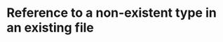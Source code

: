 # Reference to a non-existent type in an existing file

```ts { "file": "./typedef.js", "symbol": "SomeNonExistentType" }
```

